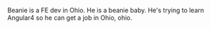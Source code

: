Beanie is a FE dev in Ohio. He is a beanie baby. He's trying to learn Angular4 so he can get a job in Ohio, ohio.